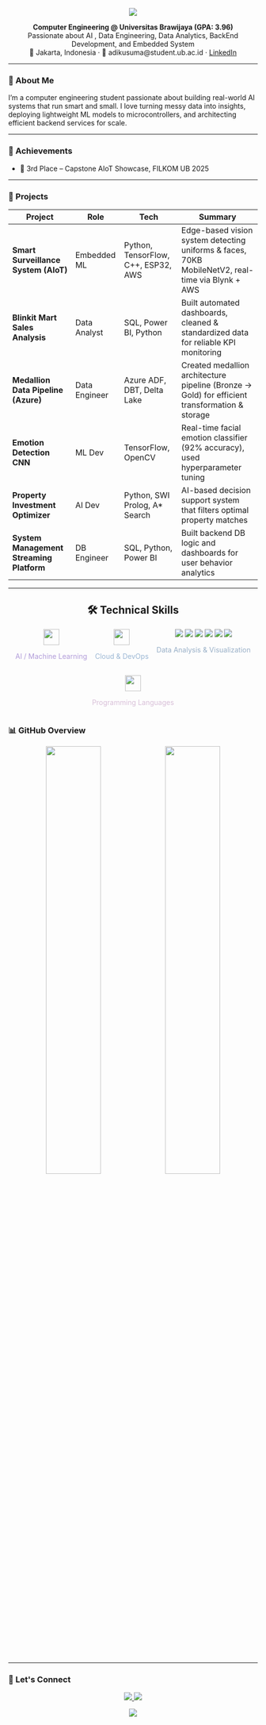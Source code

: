 <!-- Elegant GitHub README | Dark Pastel Theme -->

<p align="center">
  <img src="https://capsule-render.vercel.app/api?type=waving&height=180&color=gradient&text=Hi%20👋%20I'm%20Adi%20Kusuma&fontAlignY=40&fontColor=ffffff&fontSize=40&desc=Computer%20Engineering%20%7C%20ML%20%7C%20Data%20%7C%20BackEnd&descSize=20&descAlignY=60" />
</p>

<p align="center">
  <strong>Computer Engineering @ Universitas Brawijaya (GPA: 3.96)</strong><br>
  Passionate about AI , Data Engineering, Data Analytics, BackEnd Development, and Embedded System<br>
  📍 Jakarta, Indonesia · 📧 adikusuma@student.ub.ac.id · <a href="https://linkedin.com/in/adiikusuma">LinkedIn</a>
</p>

---

### 🌿 About Me

I’m a computer engineering student passionate about building real-world AI systems that run smart and small. I love turning messy data into insights, deploying lightweight ML models to microcontrollers, and architecting efficient backend services for scale.

---

### 🏅 Achievements

- 🥉 3rd Place – Capstone AIoT Showcase, FILKOM UB 2025  

---

### 🚀 Projects

| Project | Role | Tech | Summary |
|--------|------|------|---------|
| **Smart Surveillance System (AIoT)** | Embedded ML | Python, TensorFlow, C++, ESP32, AWS | Edge-based vision system detecting uniforms & faces, 70KB MobileNetV2, real-time via Blynk + AWS |
| **Blinkit Mart Sales Analysis** | Data Analyst | SQL, Power BI, Python | Built automated dashboards, cleaned & standardized data for reliable KPI monitoring |
| **Medallion Data Pipeline (Azure)** | Data Engineer | Azure ADF, DBT, Delta Lake | Created medallion architecture pipeline (Bronze → Gold) for efficient transformation & storage |
| **Emotion Detection CNN** | ML Dev | TensorFlow, OpenCV | Real-time facial emotion classifier (92% accuracy), used hyperparameter tuning |
| **Property Investment Optimizer** | AI Dev | Python, SWI Prolog, A* Search | AI-based decision support system that filters optimal property matches |
| **System Management Streaming Platform** | DB Engineer | SQL, Python, Power BI | Built backend DB logic and dashboards for user behavior analytics |

---

<h2 align="center">🛠️ Technical Skills</h2>

<div align="center" style="display: flex; flex-wrap: wrap; justify-content: center; gap: 16px;">

  <!-- AI/ML -->
  <div align="center">
    <img src="https://skillicons.dev/icons?i=python,tensorflow,keras,pytorch" height="32px" />
    <p style="color:#B19CD9">AI / Machine Learning</p>
  </div>

  <!-- Cloud & DevOps -->
  <div align="center">
    <img src="https://skillicons.dev/icons?i=aws,azure,docker,gcp" height="32px" />
    <p style="color:#9BB7D4">Cloud & DevOps</p>
  </div>

  <!-- Data Analysis -->
  <div align="center">
    <img src="https://img.shields.io/badge/Pandas-150458?style=flat&logo=pandas&logoColor=white" />
    <img src="https://img.shields.io/badge/Pandas-150458?style=flat&logo=azuredatabricks&logoColor=white" />
    <img src="https://img.shields.io/badge/Pandas-150458?style=flat&logo=sparks&logoColor=white" />
    <img src="https://img.shields.io/badge/SQL-003B57?style=flat&logo=mysql&logoColor=white" />
    <img src="https://img.shields.io/badge/Power%20BI-F2C811?style=flat&logo=powerbi&logoColor=black" />
    <img src="https://img.shields.io/badge/Tableau-E97627?style=flat&logo=tableau&logoColor=white" />
    <p style="color:#98AFC7">Data Analysis & Visualization</p>
  </div>

  <!-- Programming Languages -->
  <div align="center">
    <img src="https://skillicons.dev/icons?i=cpp,java,js,nodejs" height="32px" />
    <p style="color:#D8BFD8">Programming Languages</p>
  </div>

</div>


### 📊 GitHub Overview

<div align="center">
  <img src="https://github-readme-stats.vercel.app/api?username=adiikusuma&show_icons=true&theme=vue-dark&hide_border=true" width="47%" />
  <img src="https://github-readme-stats.vercel.app/api/top-langs/?username=adiikusuma&layout=compact&theme=vue-dark&hide_border=true" width="47%" />
</div>

---

### 💌 Let's Connect

<p align="center">
  <a href="mailto:adikusuma@student.ub.ac.id">
    <img src="https://img.shields.io/badge/Email-adikusuma@student.ub.ac.id-7F7EFF?style=for-the-badge&logo=gmail&logoColor=white" />
  </a>
  <a href="https://linkedin.com/in/adiikusuma">
    <img src="https://img.shields.io/badge/LinkedIn-adiikusuma-8E7BEF?style=for-the-badge&logo=linkedin&logoColor=white" />
  </a>
</p>

<p align="center">
  <img src="https://capsule-render.vercel.app/api?type=waving&height=120&color=gradient&section=footer"/>
</p>
